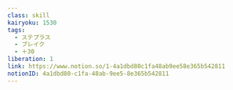 ```yaml
---
class: skill
kairyoku: 1530
tags:
  - ステプラス
  - ブレイク
  - ＋30
liberation: 1
link: https://www.notion.so/1-4a1dbd80c1fa48ab9ee58e365b542811
notionID: 4a1dbd80-c1fa-48ab-9ee5-8e365b542811
---
```

